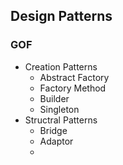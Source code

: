 ## Design Patterns 

### GOF
- Creation Patterns 
    - Abstract Factory 
    - Factory Method
    - Builder
    - Singleton 
- Structral Patterns 
    - Bridge
    - Adaptor 
    -  

